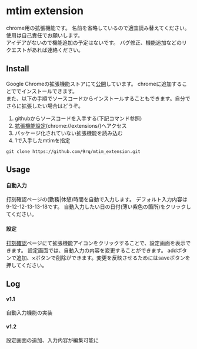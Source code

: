 # mtim extension
chrome用の拡張機能です。
名前を省略しているので適宜読み替えてください。
使用は自己責任でお願いします。
<br>
アイデアがないので機能追加の予定はないです。
バグ修正、機能追加などのリクエストがあれば連絡ください。

## Install
Google Chromeの拡張機能ストアにて[公開](https://chrome.google.com/webstore/detail/mytim-extension/bimdbekjngpcobigbdhnpmilhoaelgpo)しています。
chromeに追加することででインストールできます。
<br>
また、以下の手順でソースコードからインストールすることもできます。自分でさらに拡張したい場合はどうぞ。

1. githubからソースコードを入手する(下記コマンド参照)
2. [拡張機能設定](chrome://extensions/)(chrome://extensions/)へアクセス
3. パッケージ化されていない拡張機能を読み込む
4. 1で入手したmtimを指定

``` sh:githubからのダウンロード
git clone https://github.com/9rq/mtim_extension.git
```


## Usage
#### 自動入力
打刻確認ページの(勤務|休憩)時間を自動で入力します。
デフォルト入力内容は9-12-12-13-13-18です。
自動入力したい日の日付(薄い紫色の箇所)をクリックしてください。

#### 設定
[打刻確認](whm.accenture.com/mytim/secure/punchClock/confirm)ページにて拡張機能アイコンをクリックすることで、設定画面を表示できます。
設定画面では、自動入力の内容を変更することができます。
addボタンで追加、×ボタンで削除ができます。変更を反映させるためにはsaveボタンを押してください。

## Log
#### v1.1
自動入力機能の実装
#### v1.2
設定画面の追加、入力内容が編集可能に
